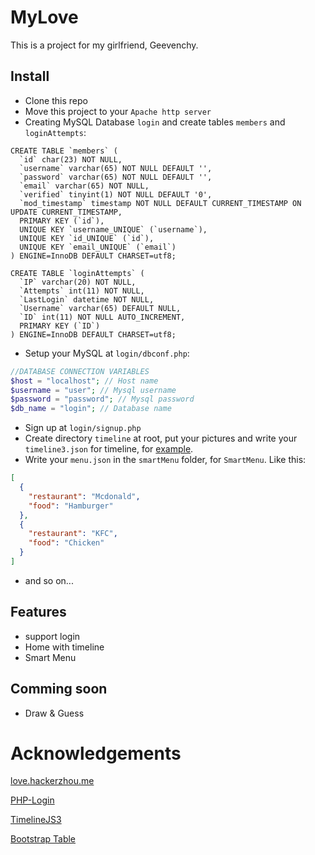 # MyLove

This is a project for my girlfriend, Geevenchy.

## Install

* Clone this repo
* Move this project to your `Apache http server`
* Creating MySQL Database `login` and create tables `members` and `loginAttempts`:

```mysql
CREATE TABLE `members` (
  `id` char(23) NOT NULL,
  `username` varchar(65) NOT NULL DEFAULT '',
  `password` varchar(65) NOT NULL DEFAULT '',
  `email` varchar(65) NOT NULL,
  `verified` tinyint(1) NOT NULL DEFAULT '0',
  `mod_timestamp` timestamp NOT NULL DEFAULT CURRENT_TIMESTAMP ON UPDATE CURRENT_TIMESTAMP,
  PRIMARY KEY (`id`),
  UNIQUE KEY `username_UNIQUE` (`username`),
  UNIQUE KEY `id_UNIQUE` (`id`),
  UNIQUE KEY `email_UNIQUE` (`email`)
) ENGINE=InnoDB DEFAULT CHARSET=utf8;

CREATE TABLE `loginAttempts` (
  `IP` varchar(20) NOT NULL,
  `Attempts` int(11) NOT NULL,
  `LastLogin` datetime NOT NULL,
  `Username` varchar(65) DEFAULT NULL,
  `ID` int(11) NOT NULL AUTO_INCREMENT,
  PRIMARY KEY (`ID`)
) ENGINE=InnoDB DEFAULT CHARSET=utf8;
```

* Setup your MySQL at `login/dbconf.php`:

```php
//DATABASE CONNECTION VARIABLES
$host = "localhost"; // Host name
$username = "user"; // Mysql username
$password = "password"; // Mysql password
$db_name = "login"; // Database name
```

* Sign up at `login/signup.php`
* Create directory `timeline` at root, put your pictures and write your `timeline3.json` for timeline, for [example](https://timeline.knightlab.com/docs/json-format.html).
* Write your `menu.json` in the `smartMenu` folder, for `SmartMenu`. Like this:

```json
[
  {
    "restaurant": "Mcdonald",
    "food": "Hamburger"
  },
  {
    "restaurant": "KFC",
    "food": "Chicken"
  }
]
```

* and so on...

## Features

* support login
* Home with timeline
* Smart Menu

## Comming soon

* Draw & Guess

# Acknowledgements

[love.hackerzhou.me](https://github.com/hackerzhou/Love)

[PHP-Login](https://github.com/fethica/PHP-Login)

[TimelineJS3](https://github.com/NUKnightLab/TimelineJS3)

[Bootstrap Table](https://github.com/wenzhixin/bootstrap-table)